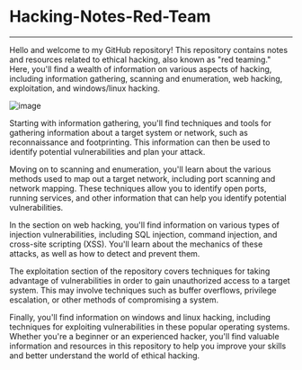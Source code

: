 # Hacking-Notes-Red-Team

--- ---

Hello and welcome to my GitHub repository! This repository contains notes and resources related to ethical hacking, also known as "red teaming." Here, you'll find a wealth of information on various aspects of hacking, including information gathering, scanning and enumeration, web hacking, exploitation, and windows/linux hacking.

![image](https://user-images.githubusercontent.com/118412415/218325717-ba7330ce-d932-40cf-bb16-5f09e4c7f16f.png)


Starting with information gathering, you'll find techniques and tools for gathering information about a target system or network, such as reconnaissance and footprinting. This information can then be used to identify potential vulnerabilities and plan your attack.

Moving on to scanning and enumeration, you'll learn about the various methods used to map out a target network, including port scanning and network mapping. These techniques allow you to identify open ports, running services, and other information that can help you identify potential vulnerabilities.

In the section on web hacking, you'll find information on various types of injection vulnerabilities, including SQL injection, command injection, and cross-site scripting (XSS). You'll learn about the mechanics of these attacks, as well as how to detect and prevent them.

The exploitation section of the repository covers techniques for taking advantage of vulnerabilities in order to gain unauthorized access to a target system. This may involve techniques such as buffer overflows, privilege escalation, or other methods of compromising a system.

Finally, you'll find information on windows and linux hacking, including techniques for exploiting vulnerabilities in these popular operating systems. Whether you're a beginner or an experienced hacker, you'll find valuable information and resources in this repository to help you improve your skills and better understand the world of ethical hacking.
